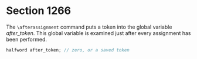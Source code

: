 # Section 1266

The `\afterassignment` command puts a token into the global variable *after_token*.
This global variable is examined just after every assignment has been performed.

```c << Global variables >>+=
halfword after_token; // zero, or a saved token
```
